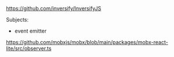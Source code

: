 https://github.com/inversify/InversifyJS

Subjects:

- event emitter

https://github.com/mobxjs/mobx/blob/main/packages/mobx-react-lite/src/observer.ts
